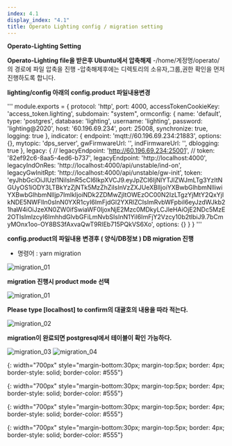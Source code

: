 ```yaml
---
index: 4.1
display_index: "4.1"
title: Operato Lighting config / migration setting
---
```


**Operato-Lighting Setting**

**Operato-Lighting file을 받은후 Ubuntu에서 압축해제** 
-/home/계정명/operato/ 의 경로에 파일 압축을 진행 
-압축해제후에는 디렉토리의 소유자,그룹,권한 확인을 먼저 진행하도록 합니다.

**lighting/config 아래의 config.product 파일내용변경**

'''
module.exports = {
  protocol: 'http',
  port: 4000,
  accessTokenCookieKey: 'access_token.lighting',
  subdomain: "system",
  ormconfig: {
    name: 'default',
    type: 'postgres',
    database: 'lighting',
    username: 'lighting',
    password: 'lighting@2020',
    host: '60.196.69.234',
    port: 25008,
    synchronize: true,
    logging: true
  },
  indicator: {
    endpoint: 'mqtt://60.196.69.234:21883',
    options: {},
    mytopic: 'dps_server',
    gwFirmwareUrl: '',
    indFirmwareUrl: '',
    dblogging: true
  },
  legacy: {
    // legacyEndpoint: 'http://60.196.69.234:25001',
    // token: '82ef92c6-8aa5-4ed6-b737',
    legacyEndpoint: 'http://localhost:4000',
    legacyIndOnRes: 'http://localhost:4000/api/unstable/ind-on',
    legacyGwInitRpt: 'http://localhost:4000/api/unstable/gw-init',
    token: 'eyJhbGciOiJIUzI1NiIsInR5cCI6IkpXVCJ9.eyJpZCI6IjNlYTJlZWJmLTg3YzItNGUyOS1iODY3LTBkYzZjNTk5MzZhZiIsInVzZXJUeXBlIjoiYXBwbGlhbmNlIiwiYXBwbGlhbmNlIjp7ImlkIjoiNDk2ZDMwZjItOWEzOC00N2IzLTgzYjMtY2QxYjlkNDE5NWFlIn0sInN0YXR1cyI6ImFjdGl2YXRlZCIsImRvbWFpbiI6eyJzdWJkb21haW4iOiJzeXN0ZW0ifSwiaWF0IjoxNjE2Mzc0MDkyLCJleHAiOjE2NDc5MzE2OTIsImlzcyI6ImhhdGlvbGFiLmNvbSIsInN1YiI6ImFjY2Vzcy10b2tlbiJ9.7bCmyMOnx1oo-OY8BS3fAxvaQwT9RIEb715PQkVS6Xo',
    options: {}
  }
}
'''

**config.product의 파일내용 변경후 ( 양식/DB정보 ) DB migration 진행**

- 명령어 : yarn migration

![migration_01][migration_01]

**migration 진행시 product mode 선택**

![migration_01][migration_01]

**Please type [localhost] to confirm의 대괄호의 내용을 따라 적는다.**

![migration_02][migration_02]

**migration이 완료되면 postgresql에서 테이블이 확인 가능하다.**

![migration_03][migration_03]
![migration_04][migration_04]


[migration_01]: {{site.baseurl}}/assets/client/migration_01.png
{: width="700px" style="margin-bottom:30px; margin-top:5px; border: 4px; border-style: solid; border-color: #555"}

[migration_02]: {{site.baseurl}}/assets/client/migration_02.png
{: width="700px" style="margin-bottom:30px; margin-top:5px; border: 4px; border-style: solid; border-color: #555"}

[migration_03]: {{site.baseurl}}/assets/client/migration_03.png
{: width="700px" style="margin-bottom:30px; margin-top:5px; border: 4px; border-style: solid; border-color: #555"}

[migration_04]: {{site.baseurl}}/assets/client/migration_04.png
{: width="700px" style="margin-bottom:30px; margin-top:5px; border: 4px; border-style: solid; border-color: #555"}

